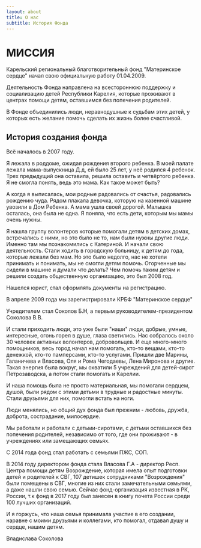 ```yaml
---
layout: about
title: О нас
subtitle: История Фонда
---
```

# МИССИЯ

Карельский региональный благотворительный фонд "Материнское сердце" начал свою официальную работу 01.04.2009.

Деятельность Фонда направлена на всестороннюю поддержку и социализацию детей Республики Карелия, которые проживают в центрах помощи детям, оставшимся без попечения родителей.

В Фонде объединились люди, неравнодушные к судьбам этих детей, у которых есть желание помочь сделать их жизнь более счастливой.

## История создания фонда

Всё началось в 2007 году.

Я лежала в роддоме, ожидая рождения второго ребенка. В моей палате лежала мама-выпускница Д.д, ей было 25 лет, у неё родился 4 ребенок.
Трех предыдущий она оставила, решила оставить и четвёртого ребенка. Я не смогла понять, ведь это мама. Как такое может быть?

А когда я выписалась, мои родные радовались от счастья, радовались рождению чуда. Рядом плакала девочка, которую на казенной машине увозили в Дом Ребенка. А мама ушла своей дорогой. Малышка осталась, она была не одна. Я поняла, что есть дети, которым мы мамы очень нужны.

Я нашла группу волонтеров которые помогали детям в детских домах, встречались с ними, но это было не то, нам были нужны другие люди. Именно там мы познакомились с Катериной. И начали свою деятельность. Стали ходить в городскую больницу, к детям до года, которые лежали без мам. Но это было недолго, нас не хотели принимать и понимать, мы не смогли детям помочь. Огорченные мы сидели в машине и думали что делать? Чем помочь таким детям и решили создать общественную организацию, это был 2008 год.

Нашелся юрист, стал оформлять документы на регистрацию.

В апреле 2009 года мы зарегистрировали КРБФ "Материнское сердце"

Учредителем стал Соколов Б.Н, а первым руководителем-президентом Соколова В.В.

И стали приходить люди, это уже были "наши" люди, добрые, умные, интересные, огонь горел в душе, глаза светились. Нас собралось около 30 человек активных волонтеров, добровольцев. И еще много-много помощников, весь город начал нам помогать, кто-то вещами, кто-то денежкой, кто-то памперсами, кто-то услугами. Пришли две Марины, Галаничева и Власова, Оля и Рома Чегодаевы, Лена Миронова и другие. Такая энергия была вокруг, мы охватили 5 учреждений для детей-сирот Петрозаводска, а потом стали помогать и Карелии.

И наша помощь была не просто материальная, мы помогали сердцем, душой, были рядом с этими детьми в трудные и радостные минуты. Стали друзьями для них, помогли встать на ноги.

Люди менялись, но общий дух фонда был прежним - любовь, дружба, доброта, сострадание, милосердие.

Мы работали и работали с детьми-сиротами, с детьми оставшихся без попечения родителей, независимо от того, где они проживают - в учреждениях или замещающих семьях.

С 2014 года фонд стал работать с семьями ПЖС, СОП.

В 2014 году директором фонда стала Власова Г.А - директор Респ. Центра помощи детям Возрождение, которая имела опыт подготовки детей и родителей к СВГ, 107 детишек сотрудниками "Возрождения" были помещены в СВГ, многие из них стали замечательными семьями, а даже нашли свою семью. Сейчас фонд-организация известная в РК, России, т.к фонд в 2017 году был занесен в книгу почета России среди 100 лучших организаций. 

И я горжусь, что наша семья принимала участие в его создании, наравне с моими друзьями и коллегами, кто помогал, отдавал душу и сердце, нашим детям.

Владислава Соколова
